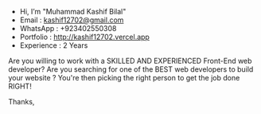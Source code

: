 - Hi, I’m "Muhammad Kashif Bilal"
- Email : kashif12702@gmail.com
- WhatsApp : +923402550308
- Portfolio : http://kashif12702.vercel.app
- Experience : 2 Years
  
Are you willing to work with a SKILLED AND EXPERIENCED Front-End web developer? Are you searching for one of the BEST web developers to build your website ? You're then picking the right person to get the job done RIGHT!

Thanks,


